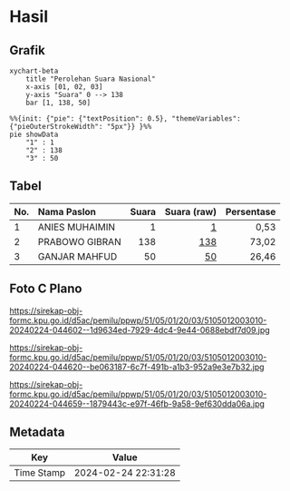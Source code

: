 # Hasil

## Grafik

```mermaid
xychart-beta
    title "Perolehan Suara Nasional"
    x-axis [01, 02, 03]
    y-axis "Suara" 0 --> 138
    bar [1, 138, 50]
```

```mermaid
%%{init: {"pie": {"textPosition": 0.5}, "themeVariables": {"pieOuterStrokeWidth": "5px"}} }%%
pie showData
    "1" : 1
    "2" : 138
    "3" : 50
```

## Tabel

| No. | Nama Paslon    | Suara | Suara (raw) | Persentase |
|:--- |:-------------- | -----:| -----------:| ----------:|
| 1   | ANIES MUHAIMIN | 1     | [1][p-1]    | 0,53       |
| 2   | PRABOWO GIBRAN | 138   | [138][p-2]  | 73,02      |
| 3   | GANJAR MAHFUD  | 50    | [50][p-3]   | 26,46      |


[p-1]: https://github.com/gigit-pemilu/pemilu-2024/blob/main/pilpres/hitung-suara/sub/51-bali/sub/05-klungkung/sub/01-nusa-penida/sub/2003-klumpu/sub/010-tps/sub/paslon-1.txt
[p-2]: https://github.com/gigit-pemilu/pemilu-2024/blob/main/pilpres/hitung-suara/sub/51-bali/sub/05-klungkung/sub/01-nusa-penida/sub/2003-klumpu/sub/010-tps/sub/paslon-2.txt
[p-3]: https://github.com/gigit-pemilu/pemilu-2024/blob/main/pilpres/hitung-suara/sub/51-bali/sub/05-klungkung/sub/01-nusa-penida/sub/2003-klumpu/sub/010-tps/sub/paslon-3.txt

## Foto C Plano

https://sirekap-obj-formc.kpu.go.id/d5ac/pemilu/ppwp/51/05/01/20/03/5105012003010-20240224-044602--1d9634ed-7929-4dc4-9e44-0688ebdf7d09.jpg

https://sirekap-obj-formc.kpu.go.id/d5ac/pemilu/ppwp/51/05/01/20/03/5105012003010-20240224-044620--be063187-6c7f-491b-a1b3-952a9e3e7b32.jpg

https://sirekap-obj-formc.kpu.go.id/d5ac/pemilu/ppwp/51/05/01/20/03/5105012003010-20240224-044659--1879443c-e97f-46fb-9a58-9ef630dda06a.jpg


## Metadata

| Key        | Value               |
| ---------- | ------------------- |
| Time Stamp | 2024-02-24 22:31:28 |



